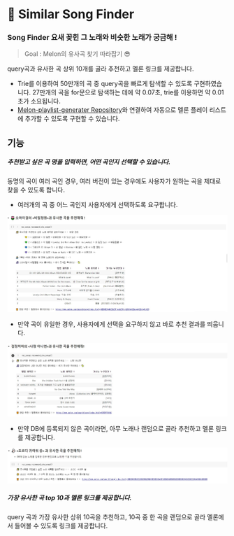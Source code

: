 # 🎵 Similar Song Finder
### Song Finder 요새 꽂힌 그 노래와 비슷한 노래가 궁금해 !
> Goal : Melon의 유사곡 찾기 따라잡기 😎  

query곡과 유사한 곡 상위 10개를 골라 추천하고 멜론 링크를 제공합니다.
* Trie를 이용하여 50만개의 곡 중 query곡을 빠르게 탐색할 수 있도록 구현하였습니다.
  27만개의 곡을 for문으로 탐색하는 데에 약 0.07초, trie를 이용하면 약 0.01초가 소요됩니다.
* [Melon-playlist-generater Repository](https://github.com/haeuuu/Melon-playlist-generater)와 연결하여 자동으로 멜론 플레이 리스트에 추가할 수 있도록 구현할 수 있습니다.    
  
## 기능
##### 추천받고 싶은 곡 명을 입력하면, 어떤 곡인지 선택할 수 있습니다.
동명의 곡이 여러 곡인 경우, 여러 버전이 있는 경우에도 사용자가 원하는 곡을 제대로 찾을 수 있도록 합니다.
* 여러개의 곡 중 어느 곡인지 사용자에게 선택하도록 요구합니다.  
  
![example_오마이걸_비밀정원](fig/example_오마이걸_비밀정원.jpg)
* 만약 곡이 유일한 경우, 사용자에게 선택을 요구하지 않고 바로 추천 결과를 띄웁니다.  
  
![example_검정치마_나랑아니면](fig/example_검정치마_나랑아니면.jpg)
* 만약 DB에 등록되지 않은 곡이라면, 아무 노래나 랜덤으로 골라 추천하고 멜론 링크를 제공합니다.  
  
![example_unknown_songs](fig/example_unknown_songs.jpg)
  
    
##### 가장 유사한 곡 top 10과 멜론 링크를 제공합니다.
query 곡과 가장 유사한 상위 10곡을 추천하고, 10곡 중 한 곡을 랜덤으로 골라 멜론에서 들어볼 수 있도록 링크를 제공합니다.